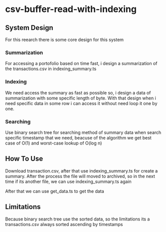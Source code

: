 # csv-buffer-read-with-indexing

##  System Design
For this reearch there is some core design for this system
### Summarization
For accessing a portofolio based on time fast, i design a summarization of the transactions.csv in indexing_summary.ts

### Indexing
We need access the summary as fast as possible so, i design a data of summarization with some specific length of byte. With that design when i need specific data in some row i can access it without need loop it one by one.
 
### Searching
Use binary search tree for searching method of summary data when search specific timestamp that we need, beacuse of the algorithm we get best case of O(1) and worst-case lookup of O(log n)

##  How To Use
  Download transaction.csv, after that use indexing_summary.ts for create a summary. After the process the file will moved to archived, so in the next time if its another file, we can use indexing_summary.ts again
   
   After that we can use get_data.ts to get the data
   
## Limitations
  Because binary search tree use the sorted data, so the limitations its a transactions.csv always sorted ascending by timestamps
